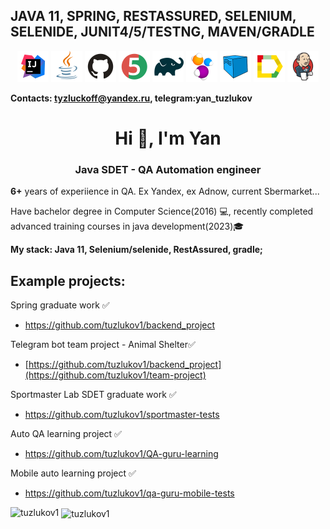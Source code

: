 ## JAVA 11, SPRING, RESTASSURED, SELENIUM, SELENIDE, JUNIT4/5/TESTNG, MAVEN/GRADLE
<p align="center">
<a href="https://www.jetbrains.com/idea/"><img src="https://github.com/tuzlukov1/sportmaster-tests/blob/master/images/logo/Idea.svg" width="50" height="50"  alt="IDEA" title="IntelliJ IDEA"/></a>
<a href="https://www.java.com/"><img src="https://github.com/tuzlukov1/sportmaster-tests/blob/master/images/logo/Java.svg" width="50" height="50"  alt="Java" title="Java"/></a>
<a href="https://github.com/"><img src="https://github.com/tuzlukov1/sportmaster-tests/blob/master/images/logo/GitHub.svg" width="50" height="50"  alt="Github" title="GitHub"/></a>
<a href="https://junit.org/junit5/"><img src="https://github.com/tuzlukov1/sportmaster-tests/blob/master/images/logo/Junit5.svg" width="50" height="50"  alt="JUnit 5" title="JUnit 5"/></a>
<a href="https://gradle.org/"><img src="https://github.com/tuzlukov1/sportmaster-tests/blob/master/images/logo/Gradle.svg" width="50" height="50"  alt="Gradle" title="Gradle"/></a>
<a href="https://selenide.org/"><img src="https://github.com/tuzlukov1/sportmaster-tests/blob/master/images/logo/Selenide.svg" width="50" height="50"  alt="Selenide" title="Selenide"/></a>
<a href="https://aerokube.com/selenoid/"><img src="https://github.com/tuzlukov1/sportmaster-tests/blob/master/images/logo/Selenoid.svg" width="50" height="50"  alt="Selenoid" title="Selenoid"/></a>
<a href="https://github.com/allure-framework/allure2"><img src="https://github.com/tuzlukov1/sportmaster-tests/blob/master/images/logo/Allure.svg" width="50" height="50"  alt="Allure" title="Allure"/></a>
<a href="https://www.jenkins.io/"><img src="https://github.com/tuzlukov1/sportmaster-tests/blob/master/images/logo/Jenkins.svg" width="50" height="50"  alt="Jenkins" title="Jenkins"/></a>
</p>

**Contacts: tyzluckoff@yandex.ru, telegram:yan_tuzlukov**

<h1 align="center">Hi 👋, I'm Yan</h1>
<h3 align="center">Java SDET - QA Automation engineer</h3>

**6+** years of experiience in QA.
Ex Yandex, ex Adnow, current Sbermarket...

Have bachelor degree in Computer Science(2016) 💻,
recently completed advanced training courses in java development(2023)🎓

**My stack: Java 11, Selenium/selenide, RestAssured, gradle;**

## Example projects: 
Spring graduate work ✅
- https://github.com/tuzlukov1/backend_project

Telegram bot team project - Animal Shelter✅
- [https://github.com/tuzlukov1/backend_project](https://github.com/tuzlukov1/team-project)

Sportmaster Lab SDET graduate work ✅
- https://github.com/tuzlukov1/sportmaster-tests

Auto QA learning project ✅
- https://github.com/tuzlukov1/QA-guru-learning

Mobile auto learning project ✅
- https://github.com/tuzlukov1/qa-guru-mobile-tests

<p><img align="left" src="https://github-readme-stats.vercel.app/api/top-langs?username=tuzlukov1&show_icons=true&locale=en&layout=compact" alt="tuzlukov1" /></p>

<p>&nbsp;<img align="center" src="https://github-readme-stats.vercel.app/api?username=tuzlukov1&show_icons=true&locale=en" alt="tuzlukov1" /></p>
